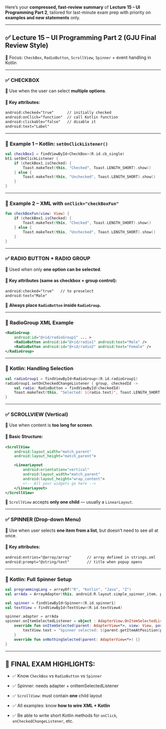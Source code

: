 Here’s your **compressed, fast-review summary** of **Lecture 15 – UI Programming Part 2**, tailored for last-minute exam prep with priority on **examples and new statements** only.

---

## ✅ **Lecture 15 – UI Programming Part 2 (GJU Final Review Style)**

🎯 Focus: `CheckBox`, `RadioButton`, `ScrollView`, `Spinner` + event handling in Kotlin

---

### ✅ **CHECKBOX**

🧠 Use when the user can select **multiple options**.

#### 🔑 Key attributes:

```xml
android:checked="true"      // initially checked
android:onClick="function"  // call Kotlin function
android:clickable="false"   // disable it
android:text="Label"
```

---

### 🧪 **Example 1 – Kotlin: `setOnClickListener()`**

```kotlin
val checkBox1 = findViewById<CheckBox>(R.id.cb_single)
bt1.setOnClickListener {
    if (checkBox1.isChecked) {
        Toast.makeText(this, "Checked", Toast.LENGTH_SHORT).show()
    } else {
        Toast.makeText(this, "Unchecked", Toast.LENGTH_SHORT).show()
    }
}
```

---

### 🧪 **Example 2 – XML with `onClick="checkBoxFun"`**

```kotlin
fun checkBoxFun(view: View) {
    if (checkBox1.isChecked) {
        Toast.makeText(this, "Checked", Toast.LENGTH_SHORT).show()
    } else {
        Toast.makeText(this, "Unchecked", Toast.LENGTH_SHORT).show()
    }
}
```

---

### ✅ **RADIO BUTTON + RADIO GROUP**

🧠 Used when only **one option can be selected**.

#### 🔑 Key attributes (same as checkbox + group control):

```xml
android:checked="true"   // to preselect
android:text="Male"
```

🧠 **Always place `RadioButton` inside `RadioGroup`.**

---

### 🧪 **RadioGroup XML Example**

```xml
<RadioGroup
    android:id="@+id/radioGroup1" ... >
    <RadioButton android:id="@+id/radio1" android:text="Male" />
    <RadioButton android:id="@+id/radio2" android:text="Female" />
</RadioGroup>
```

---

### 🧪 **Kotlin: Handling Selection**

```kotlin
val radioGroup1 = findViewById<RadioGroup>(R.id.radioGroup1)
radioGroup1.setOnCheckedChangeListener { group, checkedId ->
    val radio: RadioButton = findViewById(checkedId)
    Toast.makeText(this, "Selected: ${radio.text}", Toast.LENGTH_SHORT).show()
}
```

---

### ✅ **SCROLLVIEW (Vertical)**

🧠 Use when content is **too long for screen**.

#### 🧪 **Basic Structure:**

```xml
<ScrollView
    android:layout_width="match_parent"
    android:layout_height="match_parent">

    <LinearLayout
        android:orientation="vertical"
        android:layout_width="match_parent"
        android:layout_height="wrap_content">
        <!-- All your widgets go here -->
    </LinearLayout>
</ScrollView>
```
🧠 `ScrollView` accepts **only one child** — usually a `LinearLayout`.

---

### ✅ **SPINNER (Drop-down Menu)**

🧠 Use when user selects **one item from a list**, but doesn’t need to see all at once.

#### 🔑 Key attributes:

```xml
android:entries="@array/array"       // array defined in strings.xml
android:prompt="@string/text"        // title when popup opens
```

---

### 🧪 **Kotlin: Full Spinner Setup**

```kotlin
val programmingLang = arrayOf("R", "Kotlin", "Java", "Z")
val arrAda = ArrayAdapter(this, android.R.layout.simple_spinner_item, programmingLang)

val spinner = findViewById<Spinner>(R.id.spinner1)
val textView = findViewById<TextView>(R.id.textView4)

spinner.adapter = arrAda
spinner.onItemSelectedListener = object : AdapterView.OnItemSelectedListener {
    override fun onItemSelected(parent: AdapterView<*>, view: View, position: Int, id: Long) {
        textView.text = "Spinner selected: ${parent.getItemAtPosition(position)}"
    }
    override fun onNothingSelected(parent: AdapterView<*>) {}
}
```

---

## 🧠 FINAL EXAM HIGHLIGHTS:

- ✅ Know `CheckBox` vs `RadioButton` vs `Spinner`
    
- ✅ Spinner: needs adapter + onItemSelectedListener
    
- ✅ `ScrollView`: must contain **one** child layout
    
- ✅ All examples: know **how to wire XML + Kotlin**
    
- ✅ Be able to write short Kotlin methods for `onClick`, `onCheckedChangeListener`, etc.